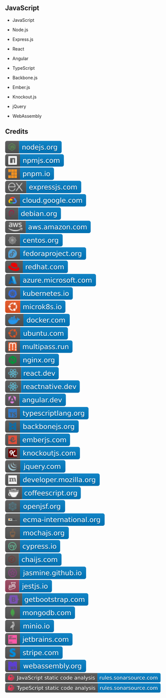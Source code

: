 JavaScript
----------

- JavaScript

- Node.js

- Express.js

- React

- Angular

- TypeScript

- Backbone.js

- Ember.js

- Knockout.js

- jQuery

- WebAssembly

Credits
-------
[![image](
Credits/nodejs.org.svg)](https://nodejs.org/)  
[![image](
Credits/npmjs.com.svg)](https://npmjs.com/)  
[![image](
Credits/pnpm.io.svg)](https://pnpm.io/)<!--[![image](
Credits/nvm.sh.svg)](https://nvm.sh/)-->  
[![image](
Credits/expressjs.com.svg)](https://expressjs.com/)  
[![image](
Credits/cloud.google.com.svg)](https://cloud.google.com/)  
[![image](
Credits/debian.org.svg)](https://debian.org/)  
[![image](
Credits/aws.amazon.com.svg)](https://aws.amazon.com/)  
[![image](
Credits/centos.org.svg)](https://centos.org/)  
[![image](
Credits/fedoraproject.org.svg)](https://fedoraproject.org/)  
[![image](
Credits/redhat.com.svg)](https://redhat.com/)  
[![image](
Credits/azure.microsoft.com.svg)](https://azure.microsoft.com/)  
[![image](
Credits/kubernetes.io.svg)](https://kubernetes.io/)  
[![image](
Credits/microk8s.io.svg)](https://microk8s.io/)  
[![image](
Credits/docker.com.svg)](https://docker.com/)  
[![image](
Credits/ubuntu.com.svg)](https://ubuntu.com/)  
[![image](
Credits/multipass.run.svg)](https://multipass.run/)  
[![image](
Credits/nginx.org.svg)](https://nginx.org/)  
[![image](
Credits/react.dev.svg)](https://react.dev/)  
[![image](
Credits/reactnative.dev.svg)](https://reactnative.dev/)  
[![image](
Credits/angular.dev.svg)](https://angular.dev/)  
[![image](
Credits/typescriptlang.org.svg)](https://typescriptlang.org/)  
[![image](
Credits/backbonejs.org.svg)](https://backbonejs.org/)  
[![image](
Credits/emberjs.com.svg)](https://emberjs.com/)  
[![image](
Credits/knockoutjs.com.svg)](https://knockoutjs.com/)  
[![image](
Credits/jquery.com.svg)](https://jquery.com/)  
[![image](
Credits/developer.mozilla.org.svg)](https://developer.mozilla.org/)  
[![image](
Credits/coffeescript.org.svg)](https://coffeescript.org/)  
[![image](
Credits/openjsf.org.svg)](https://openjsf.org/)  
[![image](
Credits/ecma-international.org.svg)](https://ecma-international.org/)<!--[![image](
Credits/javascript.com.svg)](https://javascript.com/)-->  
[![image](
Credits/mochajs.org.svg)](https://mochajs.org/)  
[![image](
Credits/cypress.io.svg)](https://cypress.io/)  
[![image](
Credits/chaijs.com.svg)](https://chaijs.com/)  
[![image](
Credits/jasmine.github.io.svg)](https://jasmine.github.io/)  
[![image](
Credits/jestjs.io.svg)](https://jestjs.io/)  
[![image](
Credits/getbootstrap.com.svg)](https://getbootstrap.com/)  
[![image](
Credits/mongodb.com.svg)](https://mongodb.com/)  
[![image](
Credits/minio.io.svg)](https://minio.io)  
[![image](
Credits/jetbrains.com.svg)](https://jetbrains.com/)<!--[![image](
Credits/Fleet-jetbrains.com.svg)](https://jetbrains.com/fleet/)  
[![image](
Credits/WebStorm-jetbrains.com.svg)](https://jetbrains.com/webstorm/)-->  
[![image](
Credits/stripe.com.svg)](https://stripe.com/)  
[![image](
Credits/webassembly.org.svg)](https://webassembly.org/)  
[![image](
Credits/JavaScript-static-code-analysis-rules.sonarsource.com.svg)](https://rules.sonarsource.com/javascript/)  
[![image](
Credits/TypeScript-static-code-analysis-rules.sonarsource.com.svg)](https://rules.sonarsource.com/typescript/)
